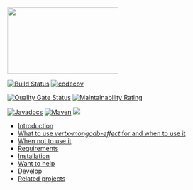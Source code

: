 <img src="https://github.com/imrafaelmerino/vertx-mongodb-effect/blob/master/logo/package_highres_swe2n4mg/color1/full/white_logo_color1_background.png" width="250" height="150"/>

[![Build Status](https://travis-ci.com/imrafaelmerino/vertx-mongodb-effect.svg?branch=master)](https://travis-ci.com/imrafaelmerino/vertx-mongodb-effect)
[![codecov](https://codecov.io/gh/imrafaelmerino/vertx-mongodb-effect/branch/master/graph/badge.svg)](https://codecov.io/gh/imrafaelmerino/vertx-mongodb-effect)

[![Quality Gate Status](https://sonarcloud.io/api/project_badges/measure?project=imrafaelmerino_vertx-mongodb-effect&metric=alert_status)](https://sonarcloud.io/dashboard?id=imrafaelmerino_vertx-mongodb-effect)
[![Maintainability Rating](https://sonarcloud.io/api/project_badges/measure?project=imrafaelmerino_vertx-mongodb-effect&metric=sqale_rating)](https://sonarcloud.io/dashboard?id=imrafaelmerino_vertx-mongodb-effect)

[![Javadocs](https://www.javadoc.io/badge/com.github.imrafaelmerino/vertx-mongodb-effect.svg)](https://www.javadoc.io/doc/com.github.imrafaelmerino/vertx-mongodb-effect)
[![Maven](https://img.shields.io/maven-central/v/com.github.imrafaelmerino/vertx-mongodb-effect/0.1)](https://search.maven.org/artifact/com.github.imrafaelmerino/vertx-mongodb-effect/0.1/jar)
[![](https://jitpack.io/v/imrafaelmerino/vertx-mongodb-effect.svg)](https://jitpack.io/#imrafaelmerino/vertx-mongodb-effect)


- [Introduction](#introduction)
- [What to use _vertx-mongodb-effect_ for and when to use it](#whatfor)
- [When not to use it](#notwhatfor)
- [Requirements](#requirements)
- [Installation](#installation)
- [Want to help](#wth)
- [Develop](#develop)
- [Related projects](#rp)
